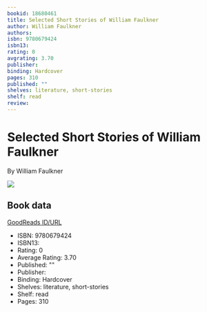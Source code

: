 ```yaml
---
bookid: 18680461
title: Selected Short Stories of William Faulkner
author: William Faulkner
authors: 
isbn: 9780679424
isbn13: 
rating: 0
avgrating: 3.70
publisher: 
binding: Hardcover
pages: 310
published: ""
shelves: literature, short-stories
shelf: read
review: 
---
```


# Selected Short Stories of William Faulkner

By William Faulkner

![](https://i.gr-assets.com/images/S/compressed.photo.goodreads.com/books/1446234372l/18680461._SX318_.jpg)

## Book data

[GoodReads ID/URL](https://www.goodreads.com/book/show/18680461)

- ISBN: 9780679424
- ISBN13: 
- Rating: 0
- Average Rating: 3.70
- Published: ""
- Publisher: 
- Binding: Hardcover
- Shelves: literature, short-stories
- Shelf: read
- Pages: 310

